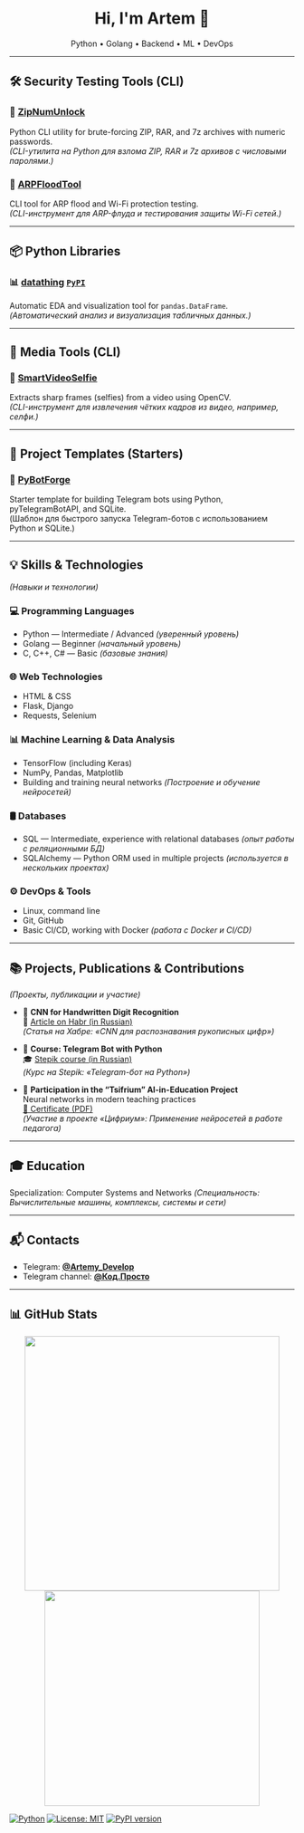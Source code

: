 <h1 align="center">Hi, I'm Artem 👋</h1>
<p align="center">
  Python • Golang • Backend • ML • DevOps
</p>

---

## 🛠 Security Testing Tools (CLI)

### 🚀 [**ZipNumUnlock**](https://github.com/Artemy-dev/ZipNumUnlock)  
Python CLI utility for brute-forcing ZIP, RAR, and 7z archives with numeric passwords.<br>
*(CLI-утилита на Python для взлома ZIP, RAR и 7z архивов с числовыми паролями.)*

### 🚀 [**ARPFloodTool**](https://github.com/Artemy-dev/ARPFloodTool)
CLI tool for ARP flood and Wi-Fi protection testing.<br>
*(CLI-инструмент для ARP-флуда и тестирования защиты Wi-Fi сетей.)*

---

## 📦 Python Libraries

### 📊 [**datathing**](https://github.com/Artemy-dev/datathing) [`PyPI`](https://pypi.org/project/datathing/)
Automatic EDA and visualization tool for `pandas.DataFrame`.<br>
*(Автоматический анализ и визуализация табличных данных.)*

---

## 🎥 Media Tools (CLI)

### 📸 [**SmartVideoSelfie**](https://github.com/Artemy-dev/SmartVideoSelfie)
Extracts sharp frames (selfies) from a video using OpenCV.<br>
*(CLI-инструмент для извлечения чётких кадров из видео, например, селфи.)*

---

## 🧰 Project Templates (Starters)

### 🚀 [**PyBotForge**](https://github.com/Artemy-dev/PyBotForge)
Starter template for building Telegram bots using Python, pyTelegramBotAPI, and SQLite.<br>
(Шаблон для быстрого запуска Telegram-ботов с использованием Python и SQLite.)

---

## 💡 Skills & Technologies  
*(Навыки и технологии)*

### 💻 Programming Languages  
* Python — Intermediate / Advanced *(уверенный уровень)*  
* Golang — Beginner *(начальный уровень)*  
* C, C++, C# — Basic *(базовые знания)*

### 🌐 Web Technologies  
* HTML & CSS  
* Flask, Django  
* Requests, Selenium

### 📊 Machine Learning & Data Analysis  
* TensorFlow (including Keras)  
* NumPy, Pandas, Matplotlib  
* Building and training neural networks *(Построение и обучение нейросетей)*

### 🛢 Databases  
* SQL — Intermediate, experience with relational databases *(опыт работы с реляционными БД)*  
* SQLAlchemy — Python ORM used in multiple projects *(используется в нескольких проектах)*

### ⚙️ DevOps & Tools  
* Linux, command line  
* Git, GitHub  
* Basic CI/CD, working with Docker *(работа с Docker и CI/CD)*

---

## 📚 Projects, Publications & Contributions
*(Проекты, публикации и участие)*

* 🧠 **CNN for Handwritten Digit Recognition**<br>
📘 [Article on Habr (in Russian)](https://habr.com/p/856426)<br>
*(Статья на Хабре: «CNN для распознавания рукописных цифр»)*

* 🤖 **Course: Telegram Bot with Python**<br>
🎓 [Stepik course (in Russian)](https://stepik.org/course/211057)<br>
*(Курс на Stepik: «Telegram-бот на Python»)*

* 📜 **Participation in the “Tsifrium” AI-in-Education Project**<br>
Neural networks in modern teaching practices<br>
[📄 Certificate (PDF)](https://github.com/Artemy-dev/Artemy-dev/blob/main/certificates/Применение%20нейросетей.pdf)<br>
*(Участие в проекте «Цифриум»: Применение нейросетей в работе педагога)*

---

## 🎓 Education
Specialization: Computer Systems and Networks
*(Специальность: Вычислительные машины, комплексы, системы и сети)*

---

## 📬 Contacts

* Telegram: [**@Artemy\_Develop**](https://t.me/Artemy_Develop)
* Telegram channel: [**@Код.Просто**](https://t.me/code_just)

---

## 📊 GitHub Stats
<p align="center"> <img src="https://github-readme-stats.vercel.app/api?username=Artemy-dev&show_icons=true&theme=radical" width="450"/> <img src="https://github-readme-stats.vercel.app/api/top-langs/?username=Artemy-dev&layout=compact&theme=radical" width="380"/> </p>

[![Python](https://img.shields.io/badge/Python-3.x-blue)]()
[![License: MIT](https://img.shields.io/badge/License-MIT-green.svg)]()
[![PyPI version](https://img.shields.io/pypi/v/datathing?color=brightgreen&label=PyPI&logo=pypi)](https://pypi.org/project/datathing/)

